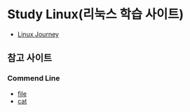 # Study Linux(리눅스 학습 사이트)
- [Linux Journey](https://linuxjourney.com/)
## 참고 사이트
### Commend Line
- [file](https://korbillgates.tistory.com/161)
- [cat](http://www.incodom.kr/Linux/%EA%B8%B0%EB%B3%B8%EB%AA%85%EB%A0%B9%EC%96%B4/cat)
